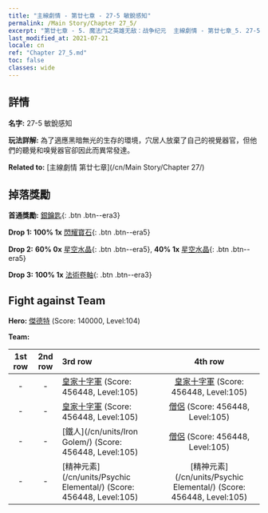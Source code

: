 ```yaml
---
title: "主線劇情 - 第廿七章 - 27-5 敏銳感知"
permalink: /Main Story/Chapter 27_5/
excerpt: "第廿七章 - 5. 魔法门之英雄无敌：战争纪元  主線劇情 - 第廿七章_5. 27-5 敏銳感知"
last_modified_at: 2021-07-21
locale: cn
ref: "Chapter 27_5.md"
toc: false
classes: wide
---
```


## 詳情

 **名字:** 27-5 敏銳感知

 **玩法詳解:** 為了適應黑暗無光的生存的環境，穴居人放棄了自己的視覺器官，但他們的聽覺和嗅覺器官卻因此而異常發達。

 **Related to:** [主線劇情 第廿七章](/cn/Main Story/Chapter 27/)

## 掉落獎勵

 **首通獎勵:** [銀鑰匙](/cn/Items/con_693/){: .btn .btn--era3}

 **Drop 1:** **100% 1x** [閃耀寶石](/cn/Items/mat_100/){: .btn .btn--era5}

 **Drop 2:** **60% 0x** [星空水晶](/cn/Items/mat_94/){: .btn .btn--era5}, **40% 1x** [星空水晶](/cn/Items/mat_94/){: .btn .btn--era5}

 **Drop 3:** **100% 1x** [法術卷軸](/cn/Items/con_694/){: .btn .btn--era3}


## Fight against Team
 **Hero:** [傑德特](/cn/heroes/Jeddite/) (Score: 140000, Level:104)

 **Team:**


  | 1st row | 2nd row | 3rd row | 4th row |
  |:----:|:----:|:----|:----:|
  | - | - | [皇家十字軍](/cn/units/Swordsman/) (Score: 456448, Level:105)  | [皇家十字軍](/cn/units/Swordsman/) (Score: 456448, Level:105)  |
  | - | - | [皇家十字軍](/cn/units/Swordsman/) (Score: 456448, Level:105)  | [僧侶](/cn/units/Monk/) (Score: 456448, Level:105)  |
  | - | - | [鐵人](/cn/units/Iron Golem/) (Score: 456448, Level:105)  | [僧侶](/cn/units/Monk/) (Score: 456448, Level:105)  |
  | - | - | [精神元素](/cn/units/Psychic Elemental/) (Score: 456448, Level:105)  | [精神元素](/cn/units/Psychic Elemental/) (Score: 456448, Level:105)  |


